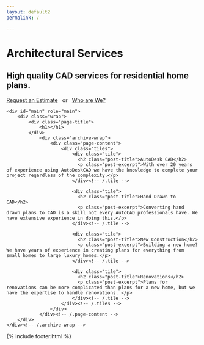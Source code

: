 ```yaml
---
layout: default2
permalink: /

---
```


<div class="page-lead" style="background-image:url({{ site.url }}/images/autoCAD-1600x800.jpg)">
      <div class="wrap page-lead-content">
        <h1>Architectural Services</h1>
        <h2>High quality CAD services for residential home plans.</h2>
        <a href="{{ site.url }}/contact" class="btn-inverse">Request an Estimate</a> &nbsp; or &nbsp; <a href="{{ site.url }}/about" class="btn-inverse">Who are We?</a>
      </div><!-- /.page-lead-content -->
</div><!-- /.page-lead -->

<div id="page-wrapper">
      <!--[if lt IE 9]><div class="upgrade notice-warning"><strong>Your browser is quite old!</strong> Why not <a href="http://whatbrowser.org/">upgrade to a newer one</a> to better enjoy this site?</div><![endif]-->


    <div id="main" role="main">
        <div class="wrap">
	        <div class="page-title">
	            <h1></h1>
	        </div>
		        <div class="archive-wrap">
			        <div class="page-content">
			            <div class="tiles">
							<div class="tile">
							  <h2 class="post-title">AutoDesk CAD</h2>
							  <p class="post-excerpt">With over 20 years of experience using AutoDeskCAD we have the knowledge to complete your project regardless of the complexity.</p>
							</div><!-- /.tile -->

							<div class="tile">
							  <h2 class="post-title">Hand Drawn to CAD</h2>
							  <p class="post-excerpt">Converting hand drawn plans to CAD is a skill not every AutoCAD professionals have. We have extensive experience in doing this.</p>
							</div><!-- /.tile -->

							<div class="tile">
							  <h2 class="post-title">New Construction</h2>
							  <p class="post-excerpt">Building a new home? We have years of experience in creating plans for everything from small homes to large luxury homes.</p>
							</div><!-- /.tile -->

							<div class="tile">
							  <h2 class="post-title">Renovations</h2>
							  <p class="post-excerpt">Plans for renovations can be more complicated than plans for a new home, but we have the expertise to handle renovations. </p>
							</div><!-- /.tile -->
						</div><!-- /.tiles -->
					</div>
				</div><!-- /.page-content -->
		</div>
	</div><!-- /.archive-wrap -->
{% include footer.html %}
</div><!-- /.wrap -->
